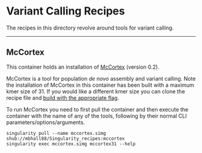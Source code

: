 # Variant Calling Recipes
The recipes in this directory revolve around tools for variant calling.

---

## McCortex
This container holds an installation of [McCortex](https://github.com/mcveanlab/mccortex) (version 0.2).

McCortex is a tool for population *de novo* assembly and variant calling. Note
the installation of McCortex in this container has been built with a maximum
kmer size of 31. If you would like a different kmer size you can clone the
recipe file and [build with the appropriate flag](https://github.com/mcveanlab/mccortex#build).

To run McCortex you need to first pull the container and then
execute the container with the name of any of the tools, following by their
normal CLI parameters/options/arguments.

```
singularity pull --name mccortex.simg shub://mbhall88/Singularity_recipes:mccortex
singularity exec mccortex.simg mccortex31 --help
```
